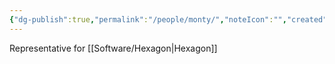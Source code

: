 ```yaml
---
{"dg-publish":true,"permalink":"/people/monty/","noteIcon":"","created":"2025-05-20T09:18:16.752-05:00"}
---
```


Representative for [[Software/Hexagon\|Hexagon]]
